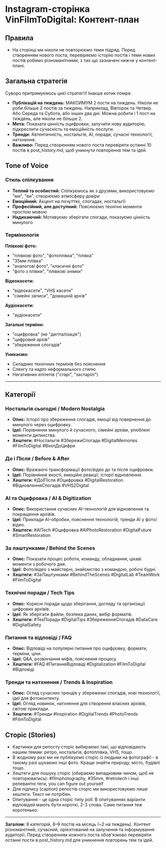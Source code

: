 # Instagram-сторінка VinFilmToDigital: Контент-план

## Правила
- На сторінці ми ніколи не повторюємо теми підряд. Перед створенням нового поста, перевіряємо історію постів і теми нових постів робимо різноманітними, з тих що зазначені нижче у контент-плані.

## Загальна стратегія

Суворо притримуємось циєї стратегії! Інакше котик помре.

- **Публікацій на тиждень:** МАКСИМУМ 2 пости на тиждень. Ніколи не роби більше 2 постів за тиждень. Наприклад, Вівторок та Четвер. Або Середа та Субота, або інших два дні. Можна робити і 1 пост на тиждень, але ніколи не більше 2.
- **Мета:** Показати цінність оцифровки, залучити нову аудиторію, підкреслити сучасність та емоційність послуги.
- **Тренди:** Автентичність, ностальгія, AI, поради, сучасні технології, натхнення.
- **Важливо:** Перед створенням нового поста перевіряти останні 10 постів в post_history.md, щоб уникнути повторення тем та ідей.

## Tone of Voice

### Стиль спілкування
- **Теплий та особистий:** Спілкуємось як з друзями, використовуємо "ми", "ви", створюємо атмосферу довіри
- **Емоційний:** Акцент на почуттях, спогадах, ностальгії
- **Професійний, але доступний:** Пояснюємо технічні моменти простою мовою
- **Надихаючий:** Мотивуємо зберігати спогади, показуємо цінність минулого

### Термінологія

**Плівкові фото:**
- "плівкові фото", "фотоплівка", "плівка"
- "35мм плівка"
- "аналогові фото", "класичні фото"
- "фото з плівки", "плівкові знімки"

**Відеокасети:**
- "відеокасети", "VHS касети"
- "сімейні записи", "домашній архів"

**Аудіокасети:**
- "аудіокасети"

**Загальні терміни:**
- "оцифровка" (не "дигіталізація")
- "цифровий архів"
- "збереження спогадів"

**Уникаємо:**
- Складних технічних термінів без пояснення
- Сленгу та надто неформального стилю
- Негативних епітетів ("старі", "застарілі")

---

## Категорії

### Ностальгія сьогодні / Modern Nostalgia
- **Опис:** Історії про збереження спогадів, емоції від повернення до минулого через оцифровку.
- **Ідеї:** Порівняння минулого й сучасного, сімейні архіви, улюблені моменти дитинства.
- **Хештеги:** #Ностальгія #ЗбережиСпогади #DigitalMemories #FilmToDigital #ВінілДоЦифри

### До і Після / Before & After
- **Опис:** Вражаючі трансформації фото/відео до та після оцифровки.
- **Ідеї:** Порівняння якості, емоційні реакції, історії відновлення.
- **Хештеги:** #ДоІПісля #Оцифровка #DigitalRestoration #ВідновленняСпогадів #VHS2Digital

### AI та Оцифровка / AI & Digitization
- **Опис:** Використання сучасних AI-технологій для відновлення та покращення архівів.
- **Ідеї:** Приклади AI-обробки, пояснення технологій, тренди AI у фото/відео.
- **Хештеги:** #AITech #Оцифровка #AIPhotoRestoration #DigitalFuture #SmartRestoration

### За лаштунками / Behind the Scenes
- **Опис:** Показати процес роботи, команду, обладнання, цікаві моменти з робочого дня.
- **Ідеї:** Фото/відео з майстерні, знайомство з командою, робочі будні.
- **Хештеги:** #ЗаЛаштунками #BehindTheScenes #DigitalLab #TeamWork #FilmToDigital

### Технічні поради / Tech Tips
- **Опис:** Корисні поради щодо зберігання, догляду та організації цифрових архівів.
- **Ідеї:** Як зберігати файли, безпека даних, вибір форматів.
- **Хештеги:** #ТехПоради #DigitalTips #ЗбереженняСпогадів #DataCare #DigitalSafety

### Питання та відповіді / FAQ
- **Опис:** Відповіді на популярні питання про оцифровку, формати, терміни, ціни.
- **Ідеї:** Q&A, розвінчання міфів, пояснення процесу.
- **Хештеги:** #FAQ #ПитанняВідповіді #Digitalization #FilmToDigital #Відповіді

### Тренди та натхнення / Trends & Inspiration
- **Опис:** Огляд сучасних трендів у збереженні спогадів, нові технології, ідеї для фотоконтенту.
- **Ідеї:** Огляд новинок, натхнення для створення власних архівів, світові приклади.
- **Хештеги:** #Тренди #Inspiration #DigitalTrends #PhotoTrends #FilmToDigital

## Сторіс (Stories)

 - Картинки для репосту сторіс вибираємо такі, що відповідають нашим темам: ретро, ностальгія, фотоплівка, VHS, тощо.
 - В жодному разі ми не публікуємо сторіс із людьми на фотографії - в такому разі шукаємо інші фото. Краще знайти природу, місто, будівлі тощо.
 - Хештеги для пошуку сторіс (обираємо випадковим чином, щоб не повторюватись): #filmphotography, #35mm, #retrotech і інші релевантні теги, you can figure out yourself
 - Для підпису (caption) репостів сторіс ми використовуємо лише хештеги. Текст не потрібен.
 - Опитування - це одна сторіс типу poll. В опитуваннях варіанти відповідей мають бути короткі, 2-3 слова. Саме питання теж коротенько.

---

**Загалом:** 8 категорій, 8–9 постів на місяць (~2 на тиждень). Контент різноманітний, сучасний, орієнтований на залучення та інформування аудиторії. Перед створенням кожного поста обов'язково перевіряти останні пости в post_history.md для уникнення повторень тем та ідей.
